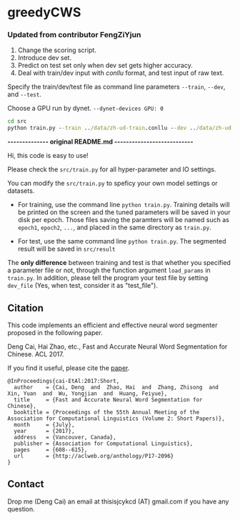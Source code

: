 # greedyCWS

### Updated from contributor FengZiYjun

1. Change the scoring script.
2. Introduce dev set.
3. Predict on test set only when dev set gets higher accuracy.
4. Deal with train/dev input with *conllu* format, and test input of raw text.

Specify the train/dev/test file as command line parameters `--train`, `--dev`, and `--test`.

Choose a GPU run by dynet. `--dynet-devices GPU: 0`

```cmd
cd src
python train.py --train ../data/zh-ud-train.conllu --dev ../data/zh-ud-dev.conllu --test ../data/zh_test_raw --dynet-devices GPU:4
```



**-------------- original README.md ---------------------------**

Hi, this code is easy to use!

Please check the `src/train.py` for all hyper-parameter and IO settings.

You can modify the `src/train.py` to speficy your own model settings or datasets.


- For training, use the command line `python train.py`. Training details will be printed on the screen and the tuned parameters will be saved in your disk per epoch. Those files saving the paramters will be named such as `epoch1`, `epoch2`, `...`, and placed in the same directory as `train.py`.

- For test, use the same command line `python train.py`. The segmented result will be saved in `src/result`

The **only difference** between training and test is that whether you specified a parameter file or not, through the function argument `load_params` in `train.py`. In addition, please tell the program your test file by setting `dev_file` (Yes, when test, consider it as "test_file").


## Citation
This code implements an efficient and effective neural word segmenter proposed in the following paper.

Deng Cai, Hai Zhao, etc., Fast and Accurate Neural Word Segmentation for Chinese. ACL 2017.

If you find it useful, please cite the [paper](http://aclweb.org/anthology/P17-2096).
```
@InProceedings{cai-EtAl:2017:Short,
  author    = {Cai, Deng  and  Zhao, Hai  and  Zhang, Zhisong  and  Xin, Yuan  and  Wu, Yongjian  and  Huang, Feiyue},
  title     = {Fast and Accurate Neural Word Segmentation for Chinese},
  booktitle = {Proceedings of the 55th Annual Meeting of the Association for Computational Linguistics (Volume 2: Short Papers)},
  month     = {July},
  year      = {2017},
  address   = {Vancouver, Canada},
  publisher = {Association for Computational Linguistics},
  pages     = {608--615},
  url       = {http://aclweb.org/anthology/P17-2096}
}
```

## Contact
Drop me (Deng Cai) an email at thisisjcykcd (AT) gmail.com if you have any question.


